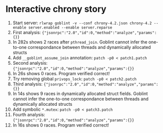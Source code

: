 # Interactive chrony story

1. Start server: `rlwrap goblint -v --conf chrony-4.2.json chrony-4.2 --enable server.enabled --enable server.reparse`
2. First analysis: `{"jsonrpc":"2.0","id":0,"method":"analyze","params":{}}`
3. In 282s shows 2 races after `pthread_join`. Goblint cannot infer the one-to-one correspondance between threads and dynamically allocated structs
4. Add `__goblint_assume_join` annotation: `patch -p0 < patch1.patch`
5. Second analysis: `{"jsonrpc":"2.0","id":0,"method":"analyze","params":{}}`
6. In 26s shows 0 races. Program verified correct!
7. Try removing global `privops_lock`: `patch -p0 < patch2.patch`
8. Third analysis: `{"jsonrpc":"2.0","id":0,"method":"analyze","params":{}}`
9. In 14s shows 9 races in dynamically allocated struct fields. Goblint cannot infer the one-to-one correspondance between threads and dynamically allocated structs
10. Add symbolic `*.mutex`: `patch -p0 < patch3.patch`
11. Fourth analysis: `{"jsonrpc":"2.0","id":0,"method":"analyze","params":{}}`
12. In 16s shows 0 races. Program verified correct!
